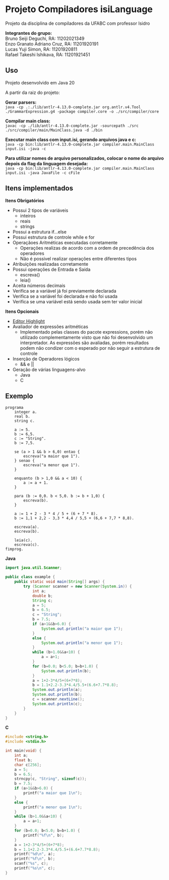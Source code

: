 # Projeto Compiladores isiLanguage
Projeto da disciplina de compiladores da UFABC com professor Isidro

__Integrantes do grupo:__  
Bruno Seiji Deguchi, RA: 11202021349  
Enzo Granato Adriano Cruz, RA: 11201920191  
Lucas Yuji Simon, RA: 11201920811  
Rafael Takeshi Ishikava, RA: 11201921451  

## Uso
Projeto desenvolvido em Java 20

A partir da raiz do projeto:

__Gerar parsers:__  
`java -cp .:./lib/antlr-4.13.0-complete.jar org.antlr.v4.Tool ./GrammarExpression.g4 -package compiler.core -o ./src/compiler/core`

__Compilar main class:__  
`javac -cp ./lib/antlr-4.13.0-complete.jar -sourcepath ./src ./src/compiler/main/MainClass.java -d ./bin`

__Executar main class com input.isi, gerando arquivos java e c:__  
`java -cp bin:lib/antlr-4.13.0-complete.jar compiler.main.MainClass input.isi -java -c`  

__Para utilizar nomes de arquivo personalizados, colocar o nome do arquivo depois da flag da linguagem desejada:__  
`java -cp bin:lib/antlr-4.13.0-complete.jar compiler.main.MainClass input.isi -java JavaFile -c cFile`

## Itens implementados
__Itens Obrigatórios__
- Possui 2 tipos de variáveis
  - inteiros
  - reais
  - strings
- Possui a estrutura if...else
- Possui estrutura de controle while e for
- Operaçãoes Aritméticas executadas corretamente
  - Operações realizas de acordo com a ordem de precedência dos operadores
  - Não é possivel realizar operações entre diferentes tipos
- Atribuições realizadas corretamente
- Possui operações de Entrada e Saída
  - escreva()
  - leia()
- Aceita números decimais
- Verifica se a variável já foi previamente declarada
- Verifica se a variável foi declarada e não foi usada
- Verifica se uma variável está sendo usada sem ter valor inicial

__Itens Opcionais__
- [Editor Highlight](https://github.com/brunoseij/editor_texto_compiladores/)
- Avaliador de expressões aritméticas
  - Implementado pelas classes do pacote expressions, porém não utilizado complementamente visto que não foi desenvolvido um   interpretador. As expressões são avaliadas, porém resultados podem não condizer com o esperado por não seguir a estrutura de controle
- Inserção de Operadores lógicos
  - && e ||
- Geração de várias linguagens-alvo
  - Java
  - C

## Exemplo
```
programa
    integer a.
    real b.
    string c.

    a := 5.
    b := 6,5.
    c := "String".
    b := 7,5.

    se (a > 1 && b > 6,0) entao {
        escreva("a maior que 1").
    } senao {
        escreva("a menor que 1").
    }

    enquanto (b > 1,0 && a < 10) {
        a := a + 1.
    }

    para (b := 0,0. b < 5,0. b := b + 1,0) {
        escreva(b).
    }

    a := 1 + 2 - 3 * 4 / 5 + (6 + 7 * 8).
    b := 1,1 + 2,2 - 3,3 * 4,4 / 5,5 + (6,6 + 7,7 * 8,8).

    escreva(a).
    escreva(b).

    leia(c).
    escreva(c).
fimprog.
```

__Java__
```java
import java.util.Scanner;

public class example {
    public static void main(String[] args) {
        try (Scanner scanner = new Scanner(System.in)) {
            int a;
            double b;
            String c;
            a = 5;
            b = 6.5;
            c = "String";
            b = 7.5;
            if (a>1&&b>6.0) {
                System.out.println("a maior que 1");
            }
            else {
                System.out.println("a menor que 1");
            }
            while (b>1.0&&a<10) {
                a = a+1;
            }
            for (b=0.0; b<5.0; b=b+1.0) {
                System.out.println(b);
            }
            a = 1+2-3*4/5+(6+7*8);
            b = 1.1+2.2-3.3*4.4/5.5+(6.6+7.7*8.8);
            System.out.println(a);
            System.out.println(b);
            c = scanner.nextLine();
            System.out.println(c);
        }
    }
}
```

__C__
```c
#include <string.h>
#include <stdio.h>

int main(void) {
    int a;
    float b;
    char c[256];
    a = 5;
    b = 6.5;
    strncpy(c, "String", sizeof(c));
    b = 7.5;
    if (a>1&&b>6.0) {
        printf("a maior que 1\n");
    }
    else {
        printf("a menor que 1\n");
    }
    while (b>1.0&&a<10) {
        a = a+1;
    }
    for (b=0.0; b<5.0; b=b+1.0) {
        printf("%f\n", b);
    }
    a = 1+2-3*4/5+(6+7*8);
    b = 1.1+2.2-3.3*4.4/5.5+(6.6+7.7*8.8);
    printf("%d\n", a);
    printf("%f\n", b);
    scanf("%s", c);
    printf("%s\n", c);
}
```
